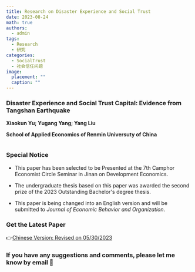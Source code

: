 ```yaml
---
title: Research on Disaster Experience and Social Trust
date: 2023-08-24
math: true
authors:
  - admin
tags:
  - Research
  - 研究
categories:
  - SocialTrust
  - 社会信任问题
image:
  placement: ""
  caption: ""
---
```


### Disaster Experience and Social Trust Capital: Evidence from Tangshan Earthquake

**Xiaokun Yu; Yugang Yang; Yang Liu**

**School of Applied Economics of Renmin Universuty of China**



<img src="https://cdn-us.imgs.moe/2023/08/24/64e6e81498194.png" alt="" title="" />



### Special Notice

- This paper has been selected to be Presented at the 7th Camphor Economist Circle Seminar in Jinan on Development Economics.

- The undergraduate thesis based on this paper was awarded the second prize of the 2023 Outstanding Bachelor's degree thesis.

- This paper is being changed into an English version and will be submitted to *Journal of Economic Behavior and Organization*.


### Get the Latest Paper

👉[Chinese Version: Revised on 05/30/2023](https://uofmacau-my.sharepoint.com/personal/mc35657_um_edu_mo/Documents/%E7%81%BE%E5%AE%B3%E7%BB%8F%E5%8E%86%E4%B8%8E%E7%A4%BE%E4%BC%9A%E4%BF%A1%E4%BB%BB%E8%B5%84%E6%9C%AC_Yu.pdf?CT=1725798423991&OR=ItemsView)

### If you have any suggestions and comments, please let me know by email 🙌

